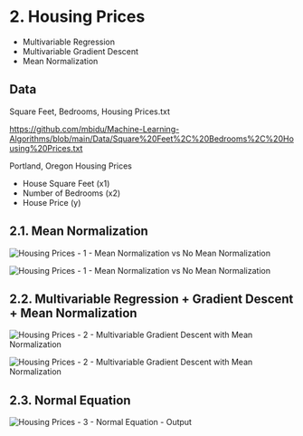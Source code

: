 # 2. Housing Prices
- Multivariable Regression
- Multivariable Gradient Descent
- Mean Normalization

## Data

Square Feet, Bedrooms, Housing Prices.txt

https://github.com/mbidu/Machine-Learning-Algorithms/blob/main/Data/Square%20Feet%2C%20Bedrooms%2C%20Housing%20Prices.txt

Portland, Oregon Housing Prices
- House Square Feet (x1)
- Number of Bedrooms (x2)
- House Price (y)

## 2.1. Mean Normalization

![Housing Prices - 1 - Mean Normalization vs No Mean Normalization](https://user-images.githubusercontent.com/84108349/150452979-17876d74-eb39-4d26-ac53-6c865cb3a489.png)

![Housing Prices - 1 - Mean Normalization vs No Mean Normalization](https://user-images.githubusercontent.com/84108349/150453202-4527b14d-c3d6-4923-abb3-4af3908412e9.PNG)

## 2.2. Multivariable Regression + Gradient Descent + Mean Normalization

![Housing Prices - 2 - Multivariable Gradient Descent with Mean Normalization](https://user-images.githubusercontent.com/84108349/150453030-81c6733f-9821-4bd4-99a1-4f61cce51499.png)

![Housing Prices - 2 - Multivariable Gradient Descent with Mean Normalization](https://user-images.githubusercontent.com/84108349/150453225-245e3039-cd62-4f35-8d0e-abc239a5ebfd.PNG)

## 2.3. Normal Equation

![Housing Prices - 3 - Normal Equation - Output](https://user-images.githubusercontent.com/84108349/150453241-ffcf9168-52cd-4646-af8c-68d5fad6cb85.PNG)

